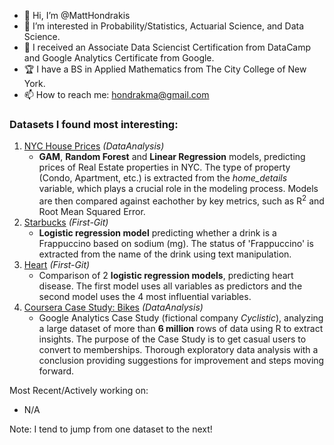 - 👋 Hi, I’m @MattHondrakis
- 🧠 I’m interested in Probability/Statistics, Actuarial Science, and Data Science.
- 🌱 I received an Associate Data Sciencist Certification from DataCamp and Google Analytics Certificate from Google.
- :trophy: I have a BS in Applied Mathematics from The City College of New York.
- 📫 How to reach me: hondrakma@gmail.com
   

### Datasets I found most interesting:   
  1. [NYC House Prices](https://github.com/MattHondrakis/DataAnalysis/blob/main/NYC%20House%20Prices/NYCHousePrices.md) *(DataAnalysis)*
      * **GAM**, **Random Forest** and **Linear Regression** models, predicting prices of Real Estate properties in NYC. The type of property (Condo, Apartment, etc.)           is extracted from the *home_details* variable, which plays a crucial role in the modeling process. Models are then compared against eachother by key metrics,           such as R<sup>2</sup> and Root Mean Squared Error.
  2. [Starbucks](https://github.com/MattHondrakis/First-Git/blob/main/12-21-21/Starbucks.md) *(First-Git)*
      * **Logistic regression model** predicting whether a drink is a Frappuccino based on sodium (mg). The status of 'Frappuccino' is extracted 
        from the name of the drink using text manipulation.
  3. [Heart](https://github.com/MattHondrakis/First-Git/blob/main/01-06-22/heart.md)  *(First-Git)*
      * Comparison of 2 **logistic regression models**, predicting heart disease. The first model uses all variables as predictors and the second model 
        uses the 4 most influential variables. 
  4. [Coursera Case Study: Bikes](https://github.com/MattHondrakis/DataAnalysis/blob/main/Coursera%20Case%20Study/Bikes.md) *(DataAnalysis)*
      * Google Analytics Case Study (fictional company *Cyclistic*), analyzing a large dataset of more than **6 million** rows of data using R to extract insights. The purpose of the Case Study is to get casual users to convert to memberships. Thorough exploratory data analysis with a conclusion providing suggestions for improvement and steps moving forward.


Most Recent/Actively working on: 
   * N/A


Note: I tend to jump from one dataset to the next!
